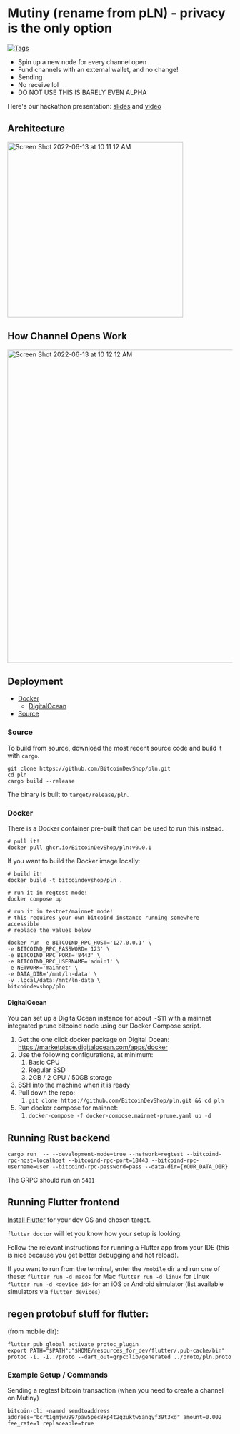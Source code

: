 # Mutiny (rename from pLN) - privacy is the only option

[![Tags](https://github.com/BitcoinDevShop/pln/actions/workflows/tags.yaml/badge.svg)](https://github.com/BitcoinDevShop/pln/actions/workflows/tags.yaml)

- Spin up a new node for every channel open
- Fund channels with an external wallet, and no change!
- Sending
- No receive lol
- DO NOT USE THIS IS BARELY EVEN ALPHA

Here's our hackathon presentation: [slides](https://github.com/BitcoinDevShop/pln/files/8893172/pln.pdf) and [video](https://www.youtube.com/watch?v=gaQ0m1AMpq0?start=6454)

## Architecture

<img width="393" alt="Screen Shot 2022-06-13 at 10 11 12 AM" src="https://user-images.githubusercontent.com/543668/173408578-6b0e9f41-6ea6-4f28-aa91-7f1d9a565357.png">

## How Channel Opens Work

<img width="702" alt="Screen Shot 2022-06-13 at 10 12 12 AM" src="https://user-images.githubusercontent.com/543668/173408613-aebf32e3-d751-4c50-80c9-1125b1fc61ec.png">

## Deployment

- [Docker](#docker)
  - [DigitalOcean](#digitalocean)
- [Source](#source)

### Source

To build from source, download the most recent source code and build it with `cargo`.

```shell
git clone https://github.com/BitcoinDevShop/pln.git
cd pln
cargo build --release
```

The binary is built to `target/release/pln`.

### Docker

There is a Docker container pre-built that can be used to run this instead.

```shell
# pull it!
docker pull ghcr.io/BitcoinDevShop/pln:v0.0.1
```

If you want to build the Docker image locally:

```shell
# build it!
docker build -t bitcoindevshop/pln .
```

```shell
# run it in regtest mode!
docker compose up
```

```shell
# run it in testnet/mainnet mode!
# this requires your own bitcoind instance running somewhere accessible
# replace the values below

docker run -e BITCOIND_RPC_HOST='127.0.0.1' \
-e BITCOIND_RPC_PASSWORD='123' \
-e BITCOIND_RPC_PORT='8443' \
-e BITCOIND_RPC_USERNAME='admin1' \
-e NETWORK='mainnet' \
-e DATA_DIR='/mnt/ln-data' \
-v .local/data:/mnt/ln-data \
bitcoindevshop/pln
```

#### DigitalOcean

You can set up a DigitalOcean instance for about ~$11 with a mainnet integrated prune bitcoind node using our Docker Compose script.

1. Get the one click docker package on Digital Ocean: https://marketplace.digitalocean.com/apps/docker
2. Use the following configurations, at minimum:
	1. Basic CPU
	2. Regular SSD
	3. 2GB / 2 CPU / 50GB storage
3. SSH into the machine when it is ready
4. Pull down the repo:
	1. `git clone https://github.com/BitcoinDevShop/pln.git && cd pln`
6. Run docker compose for mainnet:
	1. `docker-compose -f docker-compose.mainnet-prune.yaml up -d`

## Running Rust backend

```
cargo run  -- --development-mode=true --network=regtest --bitcoind-rpc-host=localhost --bitcoind-rpc-port=18443 --bitcoind-rpc-username=user --bitcoind-rpc-password=pass --data-dir={YOUR_DATA_DIR}
```


The GRPC should run on `5401`

## Running Flutter frontend

[Install Flutter](https://docs.flutter.dev/get-started/install) for your dev OS and chosen target.

`flutter doctor` will let you know how your setup is looking.

Follow the relevant instructions for running a Flutter app from your IDE (this is nice because you get better debugging and hot reload).

If you want to run from the terminal, enter the `/mobile` dir and run one of these:
`flutter run -d macos` for Mac
`flutter run -d linux` for Linux
`flutter run -d <device id>` for an iOS or Android simulator (list available simulators via `flutter devices`)

## regen protobuf stuff for flutter:

(from mobile dir):

```
flutter pub global activate protoc_plugin
export PATH="$PATH":"$HOME/resources_for_dev/flutter/.pub-cache/bin"
protoc -I. -I../proto --dart_out=grpc:lib/generated ../proto/pln.proto
```

### Example Setup / Commands

Sending a regtest bitcoin transaction (when you need to create a channel on Mutiny)

```
bitcoin-cli -named sendtoaddress address="bcrt1qmjwu997paw5pec8kp4t2qzuktw5anqyf39t3xd" amount=0.002 fee_rate=1 replaceable=true
```
